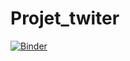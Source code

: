 # Projet_twiter
[![Binder](https://mybinder.org/badge_logo.svg)](https://mybinder.org/v2/gh/inesdai/Projet_twiter/master)
